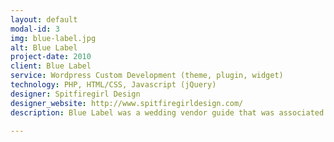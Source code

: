 ```yaml
---
layout: default
modal-id: 3
img: blue-label.jpg
alt: Blue Label
project-date: 2010
client: Blue Label
service: Wordpress Custom Development (theme, plugin, widget)
technology: PHP, HTML/CSS, Javascript (jQuery)
designer: Spitfiregirl Design
designer_website: http://www.spitfiregirldesign.com/
description: Blue Label was a wedding vendor guide that was associated with Ruffled, a wedding blog. I developed a custom WordPress CMS that acted like a directory. Vendors were	 able to log in and edit their listings without having full access to the WordPress administration.

---
```

